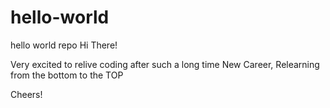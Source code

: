 # hello-world
hello world repo
Hi There!

Very excited to relive coding after such a long time
New Career, Relearning from the bottom to the TOP

Cheers!
